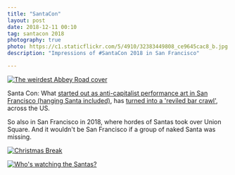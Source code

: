 ```yaml
---
title: "SantaCon"
layout: post
date: 2018-12-11 00:10
tag: santacon 2018
photography: true
photo: https://c1.staticflickr.com/5/4910/32383449808_ce9645cac8_b.jpg
description: "Impressions of #SantaCon 2018 in San Francisco"

---
```


<a data-flickr-embed="true"  href="https://www.flickr.com/photos/gedankenstuecke/32383449808/in/dateposted-public/" title="The weirdest Abbey Road cover"><img src="https://farm5.staticflickr.com/4910/32383449808_ce9645cac8_b.jpg" alt="The weirdest Abbey Road cover"></a><script async src="//embedr.flickr.com/assets/client-code.js" charset="utf-8"></script>

Santa Con: What [started out as anti-capitalist performance art in San Francisco (hanging Santa included)](https://melmagazine.com/en-us/story/an-oral-history-of-santacon), has [turned into a 'reviled bar crawl'](https://web.archive.org/web/20141212222348/http://blogs.villagevoice.com/runninscared/2014/12/people-hate-santacon.php), across the US.

So also in San Francisco in 2018, where hordes of Santas took over Union Square. And it wouldn't be San Francisco if a group of naked Santa was missing.

<a data-flickr-embed="true" href="https://www.flickr.com/photos/gedankenstuecke/45342585205/in/dateposted-public/" title="Christmas Break"><img src="https://farm5.staticflickr.com/4851/45342585205_9cd19f2414_b.jpg" alt="Christmas Break"></a>

<a data-flickr-embed="true" href="https://www.flickr.com/photos/gedankenstuecke/46204665782/in/dateposted-public/" title="Who&#x27;s watching the Santas?"><img src="https://farm2.staticflickr.com/1968/46204665782_58ba630d04_b.jpg" alt="Who&#x27;s watching the Santas?"></a>
